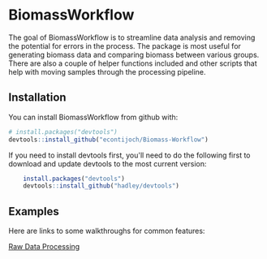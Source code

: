 
<!-- README.md is generated from README.Rmd. Please edit that file -->
BiomassWorkflow
===============

The goal of BiomassWorkflow is to streamline data analysis and removing the potential for errors in the process. The package is most useful for generating biomass data and comparing biomass between various groups. There are also a couple of helper functions included and other scripts that help with moving samples through the processing pipeline.

Installation
------------

You can install BiomassWorkflow from github with:

``` r
# install.packages("devtools")
devtools::install_github("econtijoch/Biomass-Workflow")
```

If you need to install devtools first, you'll need to do the following first to download and update devtools to the most current version:

``` r
    install.packages("devtools")
    devtools::install_github("hadley/devtools")
```

Examples
--------

Here are links to some walkthroughs for common features:

[Raw Data Processing](www.eduardocontijoch.com/Projects/Biomass-Workflow/Vignettes/raw-data-processing.html)
